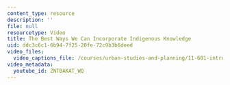 ```yaml
---
content_type: resource
description: ''
file: null
resourcetype: Video
title: The Best Ways We Can Incorporate Indigenous Knowledge
uid: ddc3c6c1-6b94-7f25-20fe-72c9b3b6deed
video_files:
  video_captions_file: /courses/urban-studies-and-planning/11-601-introduction-to-environmental-policy-and-planning-fall-2016/scenario-presentations/scenario-7/the-best-ways-we-can-incorporate-indigenous-knowledge/ZNTBAKAT_WQ.vtt
video_metadata:
  youtube_id: ZNTBAKAT_WQ
---
```

